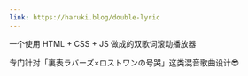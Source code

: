 ```yaml
---
link: https://haruki.blog/double-lyric
---
```


一个使用 HTML + CSS + JS 做成的双歌词滚动播放器

专门针对「裏表ラバーズ×ロストワンの号哭」这类混音歌曲设计😎
